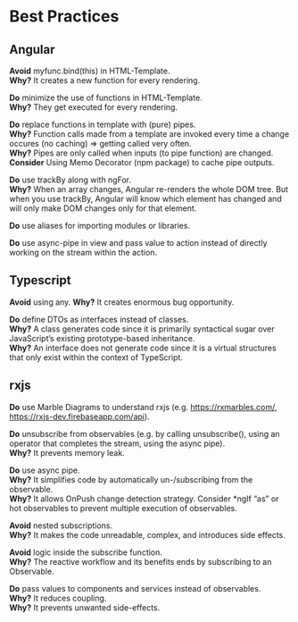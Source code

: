 # Best Practices

## Angular

__Avoid__ myfunc.bind(this) in HTML-Template.  
__Why?__ It creates a new function for every rendering.  

__Do__ minimize the use of functions in HTML-Template.  
__Why?__ They get  executed for every rendering.

__Do__ replace functions in template with (pure) pipes.  
__Why?__ Function calls made from a template are invoked every time a change occures (no caching) => getting called very often.  
__Why?__ Pipes are only called when inputs (to pipe function) are changed.  
__Consider__ Using Memo Decorator (npm package) to cache pipe outputs.

__Do__ use trackBy along with ngFor.  
__Why?__ When an array changes, Angular re-renders the whole DOM tree. But when you use trackBy, Angular will know which element has changed and will only make DOM changes only for that element.  

__Do__ use aliases for importing modules or libraries.

__Do__ use async-pipe in view and pass value to action instead of directly working on the stream within the action.

## Typescript

__Avoid__ using any.
__Why?__ It creates enormous bug opportunity.

__Do__ define DTOs as interfaces instead of classes.  
__Why?__ A class generates code since it is primarily syntactical sugar over JavaScript’s existing prototype-based inheritance.   
__Why?__ An interface does not generate code since it is a virtual structures that only exist within the context of TypeScript.  

## rxjs

__Do__ use Marble Diagrams to understand rxjs (e.g. https://rxmarbles.com/, https://rxjs-dev.firebaseapp.com/api).

__Do__ unsubscribe from observables (e.g. by calling unsubscribe(), using an operator that completes the stream, using the async pipe).  
__Why?__ It prevents memory leak.

__Do__ use async pipe.  
__Why?__ It simplifies code by automatically un-/subscribing from the observable.  
__Why?__ It allows OnPush change detection strategy.
Consider *ngIf “as” or hot observables to prevent multiple execution of observables.

__Avoid__ nested subscriptions.  
__Why?__  It makes the code unreadable, complex, and introduces side effects.

__Avoid__ logic inside the subscribe function.  
__Why?__ The reactive workflow and its benefits ends by subscribing to an Observable.

__Do__ pass values to components and services instead of observables.  
__Why?__ It reduces coupling.  
__Why?__ It prevents unwanted side-effects.